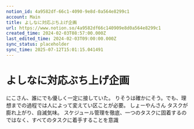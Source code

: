 ```yaml
---
notion_id: 4a9582df-66c1-4090-9e8d-0a564e8299c1
account: Main
title: よしなに対応ぶち上げ企画
url: https://www.notion.so/4a9582df66c140909e8d0a564e8299c1
created_time: 2024-02-03T08:57:00.000Z
last_edited_time: 2024-02-03T09:00:00.000Z
sync_status: placeholder
sync_time: 2025-07-12T15:01:15.041491
---
```

# よしなに対応ぶち上げ企画

にこさん、誰にでも優しく一定に接していた。
りそうは確かにそう。でも、理想までの過程では人によって変えてい区ことが必要。
しょーやんさん
タスクが膨れ上がり、自滅気味。
スケジュール管理を徹底、一つのタスクに固着するのではなく、すべてのタスクに着手することを意識